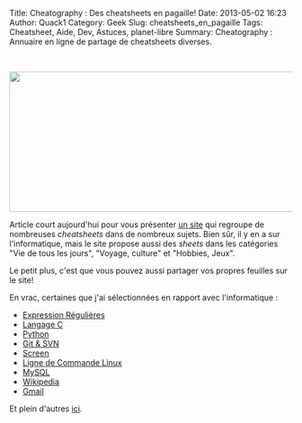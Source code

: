 Title: Cheatography : Des cheatsheets en pagaille!
Date: 2013-05-02 16:23
Author: Quack1
Category: Geek
Slug: cheatsheets_en_pagaille
Tags: Cheatsheet, Aide, Dev, Astuces, planet-libre
Summary: Cheatography : Annuaire en ligne de partage de cheatsheets diverses.

&nbsp;
<div align=center><img src="static/upload/cheatography.png" width="600" height="250" align=center /></div>

Article court aujourd'hui pour vous présenter [un site](http://www.cheatography.com/ "Cheatography") qui regroupe de nombreuses _cheatsheets_ dans de nombreux sujets. Bien sûr, il y en a sur l'informatique, mais le site propose aussi des _sheets_ dans les catégories "Vie de tous les jours", "Voyage, culture" et "Hobbies, Jeux".

Le petit plus, c'est que vous pouvez aussi partager vos propres feuilles sur le site!

En vrac, certaines que j'ai sélectionnées en rapport avec l'informatique : 

- [Expression Régulières](http://www.cheatography.com/davechild/cheat-sheets/regular-expressions/ "Cheatography - Regex")
- [Langage C](http://www.cheatography.com/pmg/cheat-sheets/c/ "Cheatography - Langage C")
- [Python](http://www.cheatography.com/davechild/cheat-sheets/python/ "Cheatography - Python")
- [Git & SVN](http://www.cheatography.com/ezk/cheat-sheets/git-svn-for-beginners/ "Cheatography - Git & SVN")
- [Screen](http://www.cheatography.com/gissehel/cheat-sheets/screen/ "Cheatography - Screen")
- [Ligne de Commande Linux](http://www.cheatography.com/davechild/cheat-sheets/linux-command-line/ "Cheatography - Linux")
- [MySQL](http://www.cheatography.com/davechild/cheat-sheets/mysql/ "Cheatography - MySQL")
- [Wikipedia](http://www.cheatography.com/davechild/cheat-sheets/wikipedia/ "Cheatography - Wikipedia")
- [Gmail](http://www.cheatography.com/fredv/cheat-sheets/gmail-cheat-sheet/ "Cheatography - GMail")

Et plein d'autres [ici](http://www.cheatography.com/office-business-and-technology/ "Cheatography - Informatique").
